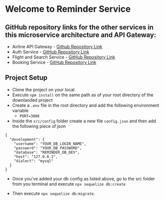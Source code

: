 # Welcome to Reminder Service

## GitHub repository links for the other services in this microservice architecture and API Gateway:

- Airline API Gateway -
  [Github Repository Link](https://github.com/Rishabh-Kumar01/Airline-API-Gateway)
- Auth Service -
  [GitHub Repository Link](https://github.com/Rishabh-Kumar01/Auth-Service)
- Flight and Search Service -
  [GitHub Repository Link](https://github.com/Rishabh-Kumar01/FlightsAndSerachService)
- Booking Service -
  [GitHub Repository Link](https://github.com/Rishabh-Kumar01/BookingService)

## Project Setup

- Clone the project on your local
- Execute `npm install` on the same path as of your root directory of the
  downlaoded project
- Create a `.env` file in the root directory and add the following environment
  variable
  - `PORT=3000`
- Inside the `src/config` folder create a new file `config.json` and then add
  the following piece of json

```
{
  "development": {
    "username": "YOUR_DB_LOGIN_NAME",
    "password": "YOUR_DB_PASSWORD",
    "database": "REMINDER_DB_DEV",
    "host": "127.0.0.1",
    "dialect": "mysql"
  }
}
```

- Once you've added your db config as listed above, go to the src folder from
  you terminal and execute `npx sequelize db:create`

- Then execute `npx sequelize db:migrate`.

